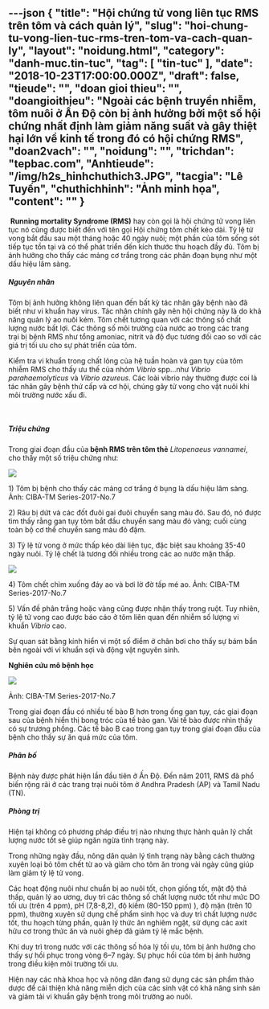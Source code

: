 ---json
{
    "title": "Hội chứng tử vong liên tục RMS trên tôm và cách quản lý",
    "slug": "hoi-chung-tu-vong-lien-tuc-rms-tren-tom-va-cach-quan-ly",
    "layout": "noidung.html",
    "category": "danh-muc.tin-tuc",
    "tag": [
        "tin-tuc"
    ],
    "date": "2018-10-23T17:00:00.000Z",
    "draft": false,
    "tieude": "",
    "doan gioi thieu": "",
    "doangioithieu": "Ngoài các bệnh truyền nhiễm, tôm nuôi ở Ấn Độ còn bị ảnh hưởng bởi một số hội chứng nhất định làm giảm năng suất và gây thiệt hại lớn về kinh tế trong đó có hội chứng RMS",
    "doan2vach": "",
    "noidung": "",
    "trichdan": "tepbac.com",
    "Anhtieude": "/img/h2s_hinhchuthich3.JPG",
    "tacgia": "Lê Tuyến",
    "chuthichhinh": "Ảnh minh họa",
    "__content__": ""
}
---
<p>&nbsp;<strong>Running mortality Syndrome (RMS)</strong>&nbsp;hay c&ograve;n gọi l&agrave; hội chứng tử vong li&ecirc;n tục n&oacute; cũng được biết đến với t&ecirc;n gọi Hội chứng t&ocirc;m chết k&eacute;o d&agrave;i. Tỷ lệ tử vong bắt đầu sau một th&aacute;ng hoặc 40 ng&agrave;y nu&ocirc;i; một phần của t&ocirc;m sống s&oacute;t tiếp tục tồn tại v&agrave; c&oacute; thể ph&aacute;t triển đến k&iacute;ch thước thu hoạch đầy đủ. T&ocirc;m bị ảnh hưởng cho thấy c&aacute;c mảng cơ trắng trong c&aacute;c ph&acirc;n đoạn bụng như một dấu hiệu l&acirc;m s&agrave;ng.</p>

<h5>Nguy&ecirc;n nh&acirc;n</h5>

<p>T&ocirc;m bị ảnh hưởng kh&ocirc;ng li&ecirc;n quan đến bất kỳ t&aacute;c nh&acirc;n g&acirc;y bệnh n&agrave;o đ&atilde; biết như vi khuẩn hay virus. T&aacute;c nh&acirc;n ch&iacute;nh g&acirc;y n&ecirc;n hội chứng n&agrave;y l&agrave; do khả năng quản l&yacute; ao nu&ocirc;i k&eacute;m. T&ocirc;m chết tương quan với c&aacute;c th&ocirc;ng số chất lượng nước bất lợi. C&aacute;c th&ocirc;ng số m&ocirc;i trường của nước ao trong c&aacute;c trang trại bị bệnh RMS như tổng amoniac, nitrit v&agrave; độ đục tương đối cao so với c&aacute;c gi&aacute; trị tối ưu cho sự ph&aacute;t triển của t&ocirc;m.</p>

<p>Kiểm tra vi khuẩn trong chất lỏng của hệ tuần ho&agrave;n v&agrave; gan tụy của t&ocirc;m nhiễm RMS cho thấy ưu thế của nh&oacute;m&nbsp;<em>Vibrio</em>&nbsp;spp&hellip;như&nbsp;<em>Vibrio parahaemolyticus</em>&nbsp;v&agrave;&nbsp;<em>Vibrio azureus</em>. C&aacute;c lo&agrave;i vibrio n&agrave;y thường được coi l&agrave; t&aacute;c nh&acirc;n g&acirc;y bệnh thứ cấp v&agrave; cơ hội, ch&uacute;ng g&acirc;y tử vong cho vật nu&ocirc;i khi m&ocirc;i trường nước xấu đi.</p>

<p>&nbsp;</p>

<h5>Triệu chứng</h5>

<p>Trong giai đoạn đầu của<strong>&nbsp;bệnh RMS tr&ecirc;n t&ocirc;m thẻ</strong>&nbsp;<em>Litopenaeus vannamei</em>, cho thấy một số triệu chứng như:</p>

<p><img src="https://tepbac.com/upload/images/2018/10/hoi-chung-tom-chet-lien-tuc_1540288422.jpg" /></p>

<p>1) T&ocirc;m bị bệnh cho thấy c&aacute;c mảng cơ trắng ở bụng l&agrave; dấu hiệu l&acirc;m s&agrave;ng. Ảnh:&nbsp;CIBA-TM Series-2017-No.7</p>

<p>2) R&acirc;u bị dứt v&agrave; c&aacute;c đốt đu&ocirc;i gai đu&ocirc;i chuyển sang m&agrave;u đỏ. Sau đ&oacute;, n&oacute; được t&igrave;m thấy rằng gan tụy t&ocirc;m bắt đầu chuyển sang m&agrave;u đỏ v&agrave;ng; cuối c&ugrave;ng to&agrave;n bộ cơ thể chuyển sang m&agrave;u đỏ đậm.</p>

<p>3) Tỷ lệ tử vong ở mức thấp k&eacute;o d&agrave;i li&ecirc;n tục, đặc biệt sau khoảng 35-40 ng&agrave;y nu&ocirc;i. Tỷ lệ chết l&agrave; tương đối nhiều trong c&aacute;c ao nước mặn thấp.</p>

<p><img src="https://tepbac.com/upload/images/2018/10/hoi-chung-tom-chet-lien-tuc2_1540288484.jpg" /></p>

<p>4) T&ocirc;m chết ch&igrave;m xuống đ&aacute;y ao v&agrave; bơi lờ đờ tấp m&eacute; ao. Ảnh:&nbsp;CIBA-TM Series-2017-No.7</p>

<p>5) Vấn đề ph&acirc;n trắng hoặc v&agrave;ng cũng được nhận thấy trong ruột. Tuy nhi&ecirc;n, tỷ lệ tử vong cao được b&aacute;o c&aacute;o ở t&ocirc;m li&ecirc;n quan đến nhiễm số lượng vi khuẩn&nbsp;<em>Vibrio</em>&nbsp;cao.</p>

<p>Sự quan s&aacute;t bằng k&iacute;nh hiển vi một số điểm ở ch&acirc;n bơi cho thấy sự b&aacute;m bẩn b&ecirc;n ngo&agrave;i với vi khuẩn sợi v&agrave; động vật nguy&ecirc;n sinh.</p>

<p><strong>Nghi&ecirc;n cứu m&ocirc; bệnh học</strong></p>

<p><img src="https://tepbac.com/upload/images/2018/10/hoi-chung-tom-chet-lien-tuc3_1540288608.jpg" /></p>

<p>Ảnh:&nbsp;CIBA-TM Series-2017-No.7</p>

<p>Trong giai đoạn đầu c&oacute; nhiều tế b&agrave;o B hơn trong ống gan tụy, c&aacute;c giai đoạn sau của bệnh hiển thị bong tr&oacute;c của tế b&agrave;o gan. V&agrave;i tế b&agrave;o được nh&igrave;n thấy c&oacute; sự trương phồng. C&aacute;c tế b&agrave;o B cao trong gan tụy trong giai đoạn đầu của bệnh cho thấy sự ăn qu&aacute; mức của t&ocirc;m.</p>

<h5>Ph&acirc;n bố</h5>

<p>Bệnh n&agrave;y được ph&aacute;t hiện lần đầu ti&ecirc;n ở Ấn Độ. Đến năm 2011, RMS đ&atilde; phổ biến rộng r&atilde;i ở c&aacute;c trang trại nu&ocirc;i t&ocirc;m ở Andhra Pradesh (AP) v&agrave; Tamil Nadu (TN).</p>

<h5>Ph&ograve;ng trị</h5>

<p>Hiện tại kh&ocirc;ng c&oacute; phương ph&aacute;p điều trị n&agrave;o nhưng thực h&agrave;nh quản l&yacute; chất lượng nước tốt sẽ gi&uacute;p ngăn ngừa t&igrave;nh trạng n&agrave;y.</p>

<p>Trong những ng&agrave;y đầu, n&ocirc;ng d&acirc;n quản l&yacute; t&igrave;nh trạng n&agrave;y bằng c&aacute;ch thường xuy&ecirc;n loại bỏ t&ocirc;m chết từ ao v&agrave; giảm cho t&ocirc;m ăn trong v&agrave;i ng&agrave;y cũng gi&uacute;p l&agrave;m giảm tỷ lệ tử vong.</p>

<p>C&aacute;c hoạt động nu&ocirc;i như chuẩn bị ao nu&ocirc;i tốt, chọn giống tốt, mật độ thả thấp, quản l&yacute; ao ương, duy tr&igrave; c&aacute;c th&ocirc;ng số chất lượng nước tốt như mức DO tối ưu (tr&ecirc;n 4 ppm), pH (7,8-8,2), độ kiềm (80-150 ppm) ), độ mặn (tr&ecirc;n 10 ppm), thường xuy&ecirc;n sử dụng chế phẩm sinh học v&agrave; duy tr&igrave; chất lượng nước tốt, thu hoạch từng phần, quản l&yacute; thức ăn nghi&ecirc;m ngặt, sử dụng c&aacute;c axit hữu cơ trong thức ăn v&agrave; nu&ocirc;i gh&eacute;p đ&atilde; giảm tỷ lệ mắc bệnh.</p>

<p>Khi duy tr&igrave; trong nước với c&aacute;c th&ocirc;ng số h&oacute;a l&yacute; tối ưu, t&ocirc;m bị ảnh hưởng cho thấy sự hồi phục trong v&ograve;ng 6&ndash;7 ng&agrave;y. Sự phục hồi của t&ocirc;m bị ảnh hưởng trong điều kiện m&ocirc;i trường tối ưu.</p>

<p>Hiện nay c&aacute;c nh&agrave; khoa học v&agrave; n&ocirc;ng d&acirc;n đang sử dụng c&aacute;c sản phẩm thảo dược để cải thiện khả năng miễn dịch của c&aacute;c sinh vật c&oacute; khả năng sinh sản v&agrave; giảm tải vi khuẩn g&acirc;y bệnh trong m&ocirc;i trường ao nu&ocirc;i.</p>

